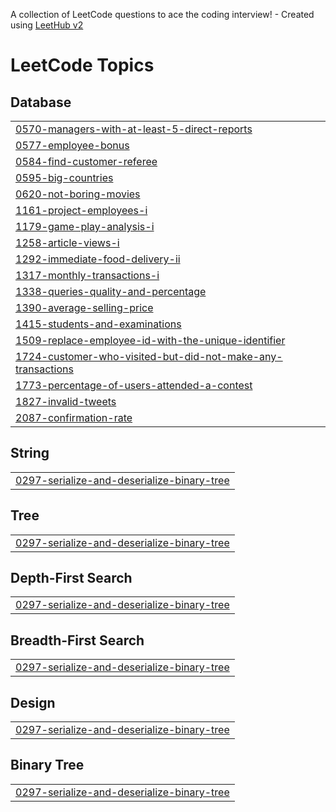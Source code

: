 A collection of LeetCode questions to ace the coding interview! - Created using [LeetHub v2](https://github.com/arunbhardwaj/LeetHub-2.0)
<!---LeetCode Topics Start-->
# LeetCode Topics
## Database
|  |
| ------- |
| [0570-managers-with-at-least-5-direct-reports](https://github.com/kowshik76/Leetcode-Mysql/tree/master/0570-managers-with-at-least-5-direct-reports) |
| [0577-employee-bonus](https://github.com/kowshik76/Leetcode-Mysql/tree/master/0577-employee-bonus) |
| [0584-find-customer-referee](https://github.com/kowshik76/Leetcode-Mysql/tree/master/0584-find-customer-referee) |
| [0595-big-countries](https://github.com/kowshik76/Leetcode-Mysql/tree/master/0595-big-countries) |
| [0620-not-boring-movies](https://github.com/kowshik76/Leetcode-Mysql/tree/master/0620-not-boring-movies) |
| [1161-project-employees-i](https://github.com/kowshik76/Leetcode-Mysql/tree/master/1161-project-employees-i) |
| [1179-game-play-analysis-i](https://github.com/kowshik76/Leetcode-Mysql/tree/master/1179-game-play-analysis-i) |
| [1258-article-views-i](https://github.com/kowshik76/Leetcode-Mysql/tree/master/1258-article-views-i) |
| [1292-immediate-food-delivery-ii](https://github.com/kowshik76/Leetcode-Mysql/tree/master/1292-immediate-food-delivery-ii) |
| [1317-monthly-transactions-i](https://github.com/kowshik76/Leetcode-Mysql/tree/master/1317-monthly-transactions-i) |
| [1338-queries-quality-and-percentage](https://github.com/kowshik76/Leetcode-Mysql/tree/master/1338-queries-quality-and-percentage) |
| [1390-average-selling-price](https://github.com/kowshik76/Leetcode-Mysql/tree/master/1390-average-selling-price) |
| [1415-students-and-examinations](https://github.com/kowshik76/Leetcode-Mysql/tree/master/1415-students-and-examinations) |
| [1509-replace-employee-id-with-the-unique-identifier](https://github.com/kowshik76/Leetcode-Mysql/tree/master/1509-replace-employee-id-with-the-unique-identifier) |
| [1724-customer-who-visited-but-did-not-make-any-transactions](https://github.com/kowshik76/Leetcode-Mysql/tree/master/1724-customer-who-visited-but-did-not-make-any-transactions) |
| [1773-percentage-of-users-attended-a-contest](https://github.com/kowshik76/Leetcode-Mysql/tree/master/1773-percentage-of-users-attended-a-contest) |
| [1827-invalid-tweets](https://github.com/kowshik76/Leetcode-Mysql/tree/master/1827-invalid-tweets) |
| [2087-confirmation-rate](https://github.com/kowshik76/Leetcode-Mysql/tree/master/2087-confirmation-rate) |
## String
|  |
| ------- |
| [0297-serialize-and-deserialize-binary-tree](https://github.com/kowshik76/Leetcode-Mysql/tree/master/0297-serialize-and-deserialize-binary-tree) |
## Tree
|  |
| ------- |
| [0297-serialize-and-deserialize-binary-tree](https://github.com/kowshik76/Leetcode-Mysql/tree/master/0297-serialize-and-deserialize-binary-tree) |
## Depth-First Search
|  |
| ------- |
| [0297-serialize-and-deserialize-binary-tree](https://github.com/kowshik76/Leetcode-Mysql/tree/master/0297-serialize-and-deserialize-binary-tree) |
## Breadth-First Search
|  |
| ------- |
| [0297-serialize-and-deserialize-binary-tree](https://github.com/kowshik76/Leetcode-Mysql/tree/master/0297-serialize-and-deserialize-binary-tree) |
## Design
|  |
| ------- |
| [0297-serialize-and-deserialize-binary-tree](https://github.com/kowshik76/Leetcode-Mysql/tree/master/0297-serialize-and-deserialize-binary-tree) |
## Binary Tree
|  |
| ------- |
| [0297-serialize-and-deserialize-binary-tree](https://github.com/kowshik76/Leetcode-Mysql/tree/master/0297-serialize-and-deserialize-binary-tree) |
<!---LeetCode Topics End-->
